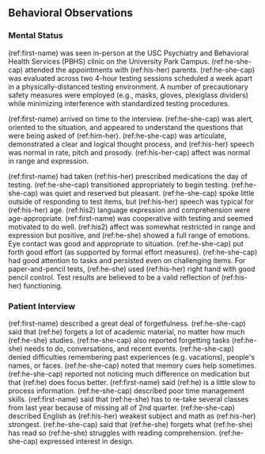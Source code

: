 ## Behavioral Observations

### Mental Status

(ref:first-name) was seen in-person at the USC Psychiatry and Behavioral Health
Services (PBHS) clinic on the University Park Campus. (ref:he-she-cap) attended the
appointments with (ref:his-her) parents. (ref:he-she-cap) was evaluated across
two 4-hour testing sessions scheduled a week apart in a physically-distanced
testing environment. A number of precautionary safety measures were employed
(e.g., masks, gloves, plexiglass dividers) while minimizing interference with
standardized testing procedures. 

(ref:first-name) arrived on time to the interview. (ref:he-she-cap) was alert, oriented to the situation, and appeared to understand the questions that were being asked of (ref:him-her). (ref:he-she-cap) was articulate, demonstrated a clear and logical thought process, and (ref:his-her) speech was normal in rate, pitch and prosody. (ref:his-her-cap) affect was normal in range and expression.

(ref:first-name) had taken (ref:his-her) prescribed medications the day of testing. (ref:he-she-cap) transitioned appropriately to begin testing. (ref:he-she-cap) was quiet and reserved but pleasant. (ref:he-she-cap) spoke little outside of responding to test items, but (ref:his-her) speech was typical for (ref:his-her) age. (ref:his2) language expression and comprehension were age-appropriate. (ref:first-name) was cooperative with testing and seemed motivated to do well. (ref:his2) affect was somewhat restricted in range and expression but positive, and (ref:he-she) showed a full range of emotions. Eye contact was good and appropriate to situation. (ref:he-she-cap) put forth good effort (as supported by formal effort measures). (ref:he-she-cap) had good attention to tasks and persisted even on challenging items. For paper-and-pencil tests, (ref:he-she) used (ref:his-her) right hand with good pencil control. Test results are believed to be a valid reflection of (ref:his-her) functioning.

### Patient Interview

(ref:first-name) described a great deal of forgetfulness. (ref:he-she-cap) said that (ref:he) forgets a lot of academic material, no matter how much (ref:he-she) studies. (ref:he-she-cap) also reported forgetting tasks (ref:he-she) needs to do, conversations, and recent events. (ref:he-she-cap) denied difficulties remembering past experiences (e.g. vacations), people's names, or faces. (ref:he-she-cap) noted that memory cues help sometimes. (ref:he-she-cap) reported not noticing much difference on medication but that (ref:he) does focus better. (ref:first-name) said (ref:he) is a little slow to process information. (ref:he-she-cap) described poor time management
skills. (ref:first-name) said that (ref:he-she) has to re-take several classes from last year because of missing all of 2nd quarter. (ref:he-she-cap) described English as (ref:his-her) weakest subject and math as (ref:his-her) strongest. (ref:he-she-cap) said that (ref:he-she) forgets what (ref:he-she) has read so (ref:he-she) struggles with reading comprehension. (ref:he-she-cap) expressed interest in design.
